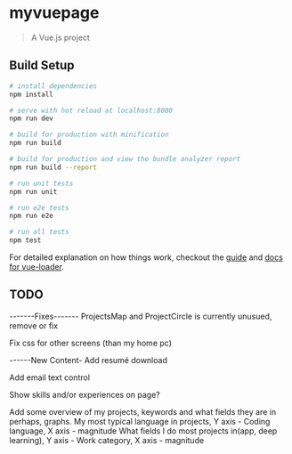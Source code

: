 # myvuepage

> A Vue.js project

## Build Setup

``` bash
# install dependencies
npm install

# serve with hot reload at localhost:8080
npm run dev

# build for production with minification
npm run build

# build for production and view the bundle analyzer report
npm run build --report

# run unit tests
npm run unit

# run e2e tests
npm run e2e

# run all tests
npm test
```

For detailed explanation on how things work, checkout the [guide](http://vuejs-templates.github.io/webpack/) and [docs for vue-loader](http://vuejs.github.io/vue-loader).

## TODO

-------Fixes-------
ProjectsMap and ProjectCircle is currently unusued,
remove or fix

Fix css for other screens (than my home pc)

------New Content-
Add resumé download

Add email text control

Show skills and/or experiences on page?

Add some overview of my projects, keywords and what fields they are in
perhaps, graphs.
My most typical language in projects, Y axis - Coding language, X axis - magnitude
What fields I do most projects in(app, deep learning), Y axis - Work category, X axis - magnitude

